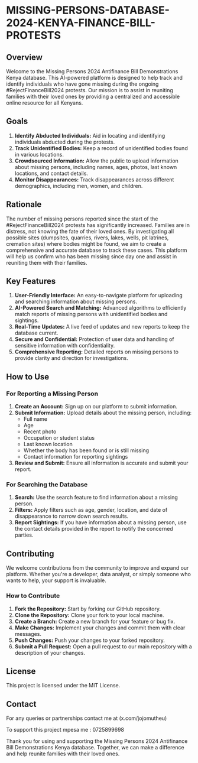 # MISSING-PERSONS-DATABASE-2024-KENYA-FINANCE-BILL-PROTESTS

## Overview

Welcome to the Missing Persons 2024 Antifinance Bill Demonstrations Kenya database. This AI-powered platform is designed to help track and identify individuals who have gone missing during the ongoing #RejectFinanceBill2024 protests. Our mission is to assist in reuniting families with their loved ones by providing a centralized and accessible online resource for all Kenyans.

## Goals

1. **Identify Abducted Individuals:** Aid in locating and identifying individuals abducted during the protests.
2. **Track Unidentified Bodies:** Keep a record of unidentified bodies found in various locations.
3. **Crowdsourced Information:** Allow the public to upload information about missing persons, including names, ages, photos, last known locations, and contact details.
4. **Monitor Disappearances:** Track disappearances across different demographics, including men, women, and children.

## Rationale

The number of missing persons reported since the start of the #RejectFinanceBill2024 protests has significantly increased. Families are in distress, not knowing the fate of their loved ones. By investigating all possible sites (dumpsites, quarries, rivers, lakes, wells, pit latrines, cremation sites) where bodies might be found, we aim to create a comprehensive and accurate database to track these cases. This platform will help us confirm who has been missing since day one and assist in reuniting them with their families.

## Key Features

1. **User-Friendly Interface:** An easy-to-navigate platform for uploading and searching information about missing persons.
2. **AI-Powered Search and Matching:** Advanced algorithms to efficiently match reports of missing persons with unidentified bodies and sightings.
3. **Real-Time Updates:** A live feed of updates and new reports to keep the database current.
4. **Secure and Confidential:** Protection of user data and handling of sensitive information with confidentiality.
5. **Comprehensive Reporting:** Detailed reports on missing persons to provide clarity and direction for investigations.

## How to Use

### For Reporting a Missing Person

1. **Create an Account:** Sign up on our platform to submit information.
2. **Submit Information:** Upload details about the missing person, including:
   - Full name
   - Age
   - Recent photo
   - Occupation or student status
   - Last known location
   - Whether the body has been found or is still missing
   - Contact information for reporting sightings
3. **Review and Submit:** Ensure all information is accurate and submit your report.

### For Searching the Database

1. **Search:** Use the search feature to find information about a missing person.
2. **Filters:** Apply filters such as age, gender, location, and date of disappearance to narrow down search results.
3. **Report Sightings:** If you have information about a missing person, use the contact details provided in the report to notify the concerned parties.

## Contributing

We welcome contributions from the community to improve and expand our platform. Whether you're a developer, data analyst, or simply someone who wants to help, your support is invaluable.

### How to Contribute

1. **Fork the Repository:** Start by forking our GitHub repository.
2. **Clone the Repository:** Clone your fork to your local machine.
3. **Create a Branch:** Create a new branch for your feature or bug fix.
4. **Make Changes:** Implement your changes and commit them with clear messages.
5. **Push Changes:** Push your changes to your forked repository.
6. **Submit a Pull Request:** Open a pull request to our main repository with a description of your changes.

## License

This project is licensed under the MIT License. 

## Contact

For any queries or partnerships contact me at (x.com/jojomutheu)

To support this project mpesa me : 0725899698

Thank you for using and supporting the Missing Persons 2024 Antifinance Bill Demonstrations Kenya database. Together, we can make a difference and help reunite families with their loved ones.




